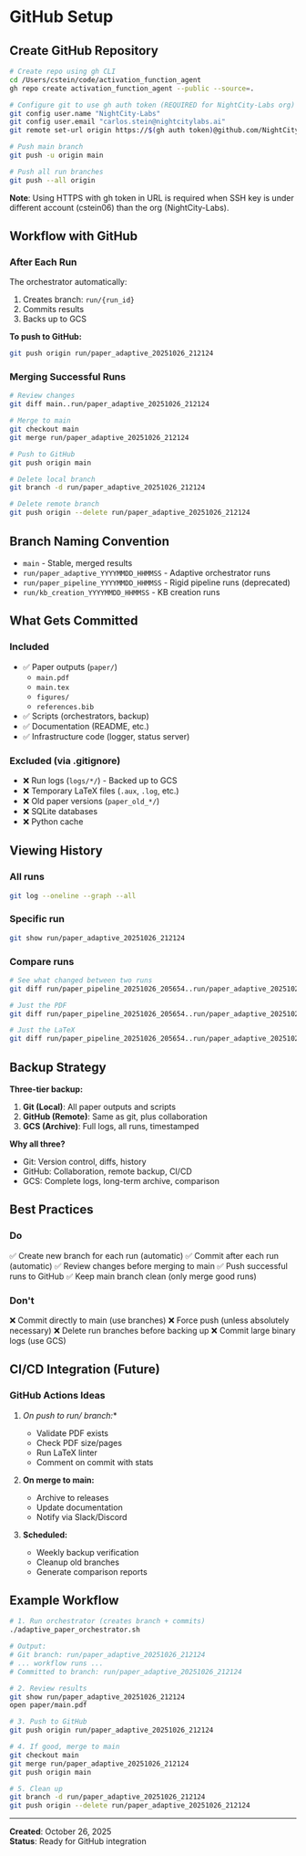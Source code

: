 # GitHub Setup

## Create GitHub Repository

```bash
# Create repo using gh CLI
cd /Users/cstein/code/activation_function_agent
gh repo create activation_function_agent --public --source=.

# Configure git to use gh auth token (REQUIRED for NightCity-Labs org)
git config user.name "NightCity-Labs"
git config user.email "carlos.stein@nightcitylabs.ai"
git remote set-url origin https://$(gh auth token)@github.com/NightCity-Labs/activation_function_agent.git

# Push main branch
git push -u origin main

# Push all run branches
git push --all origin
```

**Note**: Using HTTPS with gh token in URL is required when SSH key is under different account (cstein06) than the org (NightCity-Labs).

## Workflow with GitHub

### After Each Run

The orchestrator automatically:
1. Creates branch: `run/{run_id}`
2. Commits results
3. Backs up to GCS

**To push to GitHub:**
```bash
git push origin run/paper_adaptive_20251026_212124
```

### Merging Successful Runs

```bash
# Review changes
git diff main..run/paper_adaptive_20251026_212124

# Merge to main
git checkout main
git merge run/paper_adaptive_20251026_212124

# Push to GitHub
git push origin main

# Delete local branch
git branch -d run/paper_adaptive_20251026_212124

# Delete remote branch
git push origin --delete run/paper_adaptive_20251026_212124
```

## Branch Naming Convention

- `main` - Stable, merged results
- `run/paper_adaptive_YYYYMMDD_HHMMSS` - Adaptive orchestrator runs
- `run/paper_pipeline_YYYYMMDD_HHMMSS` - Rigid pipeline runs (deprecated)
- `run/kb_creation_YYYYMMDD_HHMMSS` - KB creation runs

## What Gets Committed

### Included
- ✅ Paper outputs (`paper/`)
  - `main.pdf`
  - `main.tex`
  - `figures/`
  - `references.bib`
- ✅ Scripts (orchestrators, backup)
- ✅ Documentation (README, etc.)
- ✅ Infrastructure code (logger, status server)

### Excluded (via .gitignore)
- ❌ Run logs (`logs/*/`) - Backed up to GCS
- ❌ Temporary LaTeX files (`.aux`, `.log`, etc.)
- ❌ Old paper versions (`paper_old_*/`)
- ❌ SQLite databases
- ❌ Python cache

## Viewing History

### All runs
```bash
git log --oneline --graph --all
```

### Specific run
```bash
git show run/paper_adaptive_20251026_212124
```

### Compare runs
```bash
# See what changed between two runs
git diff run/paper_pipeline_20251026_205654..run/paper_adaptive_20251026_212124

# Just the PDF
git diff run/paper_pipeline_20251026_205654..run/paper_adaptive_20251026_212124 -- paper/main.pdf

# Just the LaTeX
git diff run/paper_pipeline_20251026_205654..run/paper_adaptive_20251026_212124 -- paper/main.tex
```

## Backup Strategy

**Three-tier backup:**

1. **Git (Local)**: All paper outputs and scripts
2. **GitHub (Remote)**: Same as git, plus collaboration
3. **GCS (Archive)**: Full logs, all runs, timestamped

**Why all three?**
- Git: Version control, diffs, history
- GitHub: Collaboration, remote backup, CI/CD
- GCS: Complete logs, long-term archive, comparison

## Best Practices

### Do
✅ Create new branch for each run (automatic)
✅ Commit after each run (automatic)
✅ Review changes before merging to main
✅ Push successful runs to GitHub
✅ Keep main branch clean (only merge good runs)

### Don't
❌ Commit directly to main (use branches)
❌ Force push (unless absolutely necessary)
❌ Delete run branches before backing up
❌ Commit large binary logs (use GCS)

## CI/CD Integration (Future)

### GitHub Actions Ideas

1. **On push to run/* branch:**
   - Validate PDF exists
   - Check PDF size/pages
   - Run LaTeX linter
   - Comment on commit with stats

2. **On merge to main:**
   - Archive to releases
   - Update documentation
   - Notify via Slack/Discord

3. **Scheduled:**
   - Weekly backup verification
   - Cleanup old branches
   - Generate comparison reports

## Example Workflow

```bash
# 1. Run orchestrator (creates branch + commits)
./adaptive_paper_orchestrator.sh

# Output:
# Git branch: run/paper_adaptive_20251026_212124
# ... workflow runs ...
# Committed to branch: run/paper_adaptive_20251026_212124

# 2. Review results
git show run/paper_adaptive_20251026_212124
open paper/main.pdf

# 3. Push to GitHub
git push origin run/paper_adaptive_20251026_212124

# 4. If good, merge to main
git checkout main
git merge run/paper_adaptive_20251026_212124
git push origin main

# 5. Clean up
git branch -d run/paper_adaptive_20251026_212124
git push origin --delete run/paper_adaptive_20251026_212124
```

---

**Created**: October 26, 2025  
**Status**: Ready for GitHub integration

